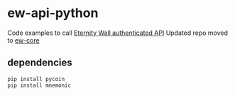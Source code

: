 # ew-api-python

Code examples to call [Eternity Wall authenticated API](http://eternitywall.it/api#auth)
Updated repo moved to [ew-core](https://github.com/RCasatta/ew-core)

## dependencies

```shell
pip install pycoin
pip install mnemonic
```
